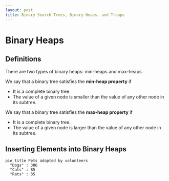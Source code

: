 ```yaml
---
layout: post
title: Binary Search Trees, Binary Heaps, and Treaps
---
```

# Binary Heaps
## Definitions
There are two types of binary heaps: min-heaps and max-heaps. 

We say that a binary tree satisfies the **min-heap property** if 

- It is a complete binary tree.
- The value of a given node is smaller than the value of any other node in its subtree.

We say that a binary tree satisfies the **max-heap property** if

- It is a complete binary tree.
- The value of a given node is larger than the value of any other node in its subtree.

## Inserting Elements into Binary Heaps

```mermaid!
pie title Pets adopted by volunteers
  "Dogs" : 386
  "Cats" : 85
  "Rats" : 35
```